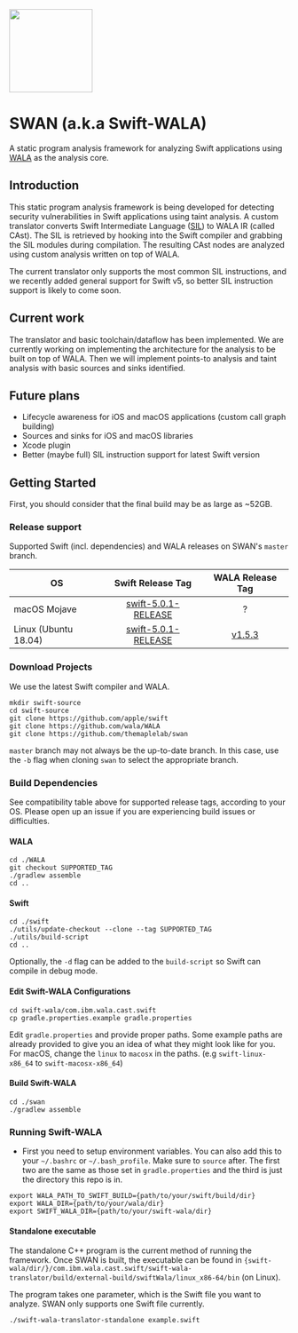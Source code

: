 
<img src="https://karimali.ca/resources/images/projects/swan.png" width="150">

# SWAN (a.k.a Swift-WALA)
A static program analysis framework for analyzing Swift applications using [WALA](https://github.com/wala/WALA) as the analysis core. 

## Introduction

This static program analysis framework is being developed for detecting security vulnerabilities in Swift applications using taint analysis. A custom translator converts Swift Intermediate Language ([SIL](https://github.com/apple/swift/blob/master/docs/SIL.rst)) to WALA IR (called CAst). The SIL is retrieved by hooking into the Swift compiler and grabbing the SIL modules during compilation. The resulting CAst nodes are analyzed using custom analysis written on top of WALA.

The current translator only supports the most common SIL instructions, and we recently added general support for Swift v5, so better SIL instruction support is likely to come soon.

## Current work
The translator and basic toolchain/dataflow has been implemented. We are currently working on implementing the architecture for the analysis to be built on top of WALA. Then we will implement points-to analysis and taint analysis with basic sources and sinks identified.

## Future plans
- Lifecycle awareness for iOS and macOS applications (custom call graph building)
- Sources and sinks for iOS and macOS libraries
- Xcode plugin
- Better (maybe full) SIL instruction support for latest Swift version

## Getting Started

First, you should consider that the final build may be as large as ~52GB.

### Release support
Supported Swift (incl. dependencies) and WALA releases on SWAN's `master` branch.


| OS | Swift Release Tag | WALA Release Tag | 
| -----------|:-------:|:-----:|
| macOS Mojave | [swift-5.0.1-RELEASE](https://github.com/apple/swift/releases/tag/swift-5.0.1-RELEASE) | ? |
| Linux (Ubuntu 18.04) | [swift-5.0.1-RELEASE](https://github.com/apple/swift/releases/tag/swift-5.0.1-RELEASE) | [v1.5.3](https://github.com/wala/WALA/releases/tag/v1.5.3) |

### Download Projects

We use the latest Swift compiler and WALA.
```
mkdir swift-source
cd swift-source
git clone https://github.com/apple/swift
git clone https://github.com/wala/WALA
git clone https://github.com/themaplelab/swan
```
`master` branch may not always be the up-to-date branch. In this case, use the `-b` flag when cloning `swan` to select the appropriate branch.

### Build Dependencies
See compatibility table above for supported release tags, according to your OS. Please open up an issue if you are experiencing build issues or difficulties.

#### WALA

```
cd ./WALA
git checkout SUPPORTED_TAG
./gradlew assemble
cd ..
```

#### Swift

```
cd ./swift
./utils/update-checkout --clone --tag SUPPORTED_TAG
./utils/build-script
cd ..
```
Optionally, the `-d` flag can be added to the `build-script` so Swift can compile in debug mode.

#### Edit Swift-WALA Configurations

```
cd swift-wala/com.ibm.wala.cast.swift
cp gradle.properties.example gradle.properties
```

Edit `gradle.properties` and provide proper paths. Some example paths are already provided to give you an idea of what they might look like for you. For macOS, change the `linux` to `macosx` in the paths. (e.g `swift-linux-x86_64` to `swift-macosx-x86_64`)


#### Build Swift-WALA

```
cd ./swan
./gradlew assemble
```

### Running Swift-WALA

- First you need to setup environment variables. You can also add this to your `~/.bashrc` or `~/.bash_profile`. Make sure to `source` after. The first two are the same as those set in `gradle.properties` and the third is just the directory this repo is in. 

```
export WALA_PATH_TO_SWIFT_BUILD={path/to/your/swift/build/dir}
export WALA_DIR={path/to/your/wala/dir}
export SWIFT_WALA_DIR={path/to/your/swift-wala/dir}
```

#### Standalone executable

The standalone C++ program is the current method of running the framework. Once SWAN is built, the executable can be found in `{swift-wala/dir/}/com.ibm.wala.cast.swift/swift-wala-translator/build/external-build/swiftWala/linux_x86-64/bin` (on Linux).

The program takes one parameter, which is the Swift file you want to analyze. SWAN only supports one Swift file currently.
```
./swift-wala-translator-standalone example.swift
```
